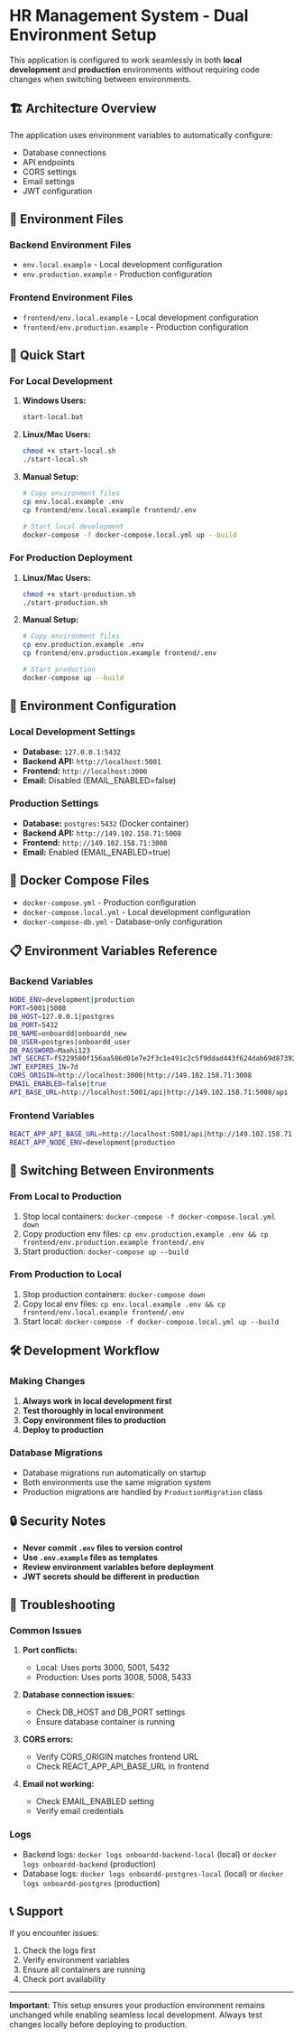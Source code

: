 # HR Management System - Dual Environment Setup

This application is configured to work seamlessly in both **local development** and **production** environments without requiring code changes when switching between environments.

## 🏗️ Architecture Overview

The application uses environment variables to automatically configure:
- Database connections
- API endpoints
- CORS settings
- Email settings
- JWT configuration

## 📁 Environment Files

### Backend Environment Files
- `env.local.example` - Local development configuration
- `env.production.example` - Production configuration

### Frontend Environment Files
- `frontend/env.local.example` - Local development configuration
- `frontend/env.production.example` - Production configuration

## 🚀 Quick Start

### For Local Development

1. **Windows Users:**
   ```bash
   start-local.bat
   ```

2. **Linux/Mac Users:**
   ```bash
   chmod +x start-local.sh
   ./start-local.sh
   ```

3. **Manual Setup:**
   ```bash
   # Copy environment files
   cp env.local.example .env
   cp frontend/env.local.example frontend/.env
   
   # Start local development
   docker-compose -f docker-compose.local.yml up --build
   ```

### For Production Deployment

1. **Linux/Mac Users:**
   ```bash
   chmod +x start-production.sh
   ./start-production.sh
   ```

2. **Manual Setup:**
   ```bash
   # Copy environment files
   cp env.production.example .env
   cp frontend/env.production.example frontend/.env
   
   # Start production
   docker-compose up --build
   ```

## 🔧 Environment Configuration

### Local Development Settings
- **Database:** `127.0.0.1:5432`
- **Backend API:** `http://localhost:5001`
- **Frontend:** `http://localhost:3000`
- **Email:** Disabled (EMAIL_ENABLED=false)

### Production Settings
- **Database:** `postgres:5432` (Docker container)
- **Backend API:** `http://149.102.158.71:5008`
- **Frontend:** `http://149.102.158.71:3008`
- **Email:** Enabled (EMAIL_ENABLED=true)

## 🐳 Docker Compose Files

- `docker-compose.yml` - Production configuration
- `docker-compose.local.yml` - Local development configuration
- `docker-compose-db.yml` - Database-only configuration

## 📋 Environment Variables Reference

### Backend Variables
```bash
NODE_ENV=development|production
PORT=5001|5008
DB_HOST=127.0.0.1|postgres
DB_PORT=5432
DB_NAME=onboardd|onboardd_new
DB_USER=postgres|onboardd_user
DB_PASSWORD=Maahi123
JWT_SECRET=f5229580f156aa586d01e7e2f3c1e491c2c5f9ddad443f624dab69d873928e8d
JWT_EXPIRES_IN=7d
CORS_ORIGIN=http://localhost:3000|http://149.102.158.71:3008
EMAIL_ENABLED=false|true
API_BASE_URL=http://localhost:5001/api|http://149.102.158.71:5008/api
```

### Frontend Variables
```bash
REACT_APP_API_BASE_URL=http://localhost:5001/api|http://149.102.158.71:5008/api
REACT_APP_NODE_ENV=development|production
```

## 🔄 Switching Between Environments

### From Local to Production
1. Stop local containers: `docker-compose -f docker-compose.local.yml down`
2. Copy production env files: `cp env.production.example .env && cp frontend/env.production.example frontend/.env`
3. Start production: `docker-compose up --build`

### From Production to Local
1. Stop production containers: `docker-compose down`
2. Copy local env files: `cp env.local.example .env && cp frontend/env.local.example frontend/.env`
3. Start local: `docker-compose -f docker-compose.local.yml up --build`

## 🛠️ Development Workflow

### Making Changes
1. **Always work in local development first**
2. **Test thoroughly in local environment**
3. **Copy environment files to production**
4. **Deploy to production**

### Database Migrations
- Database migrations run automatically on startup
- Both environments use the same migration system
- Production migrations are handled by `ProductionMigration` class

## 🔒 Security Notes

- **Never commit `.env` files to version control**
- **Use `.env.example` files as templates**
- **Review environment variables before deployment**
- **JWT secrets should be different in production**

## 🐛 Troubleshooting

### Common Issues

1. **Port conflicts:**
   - Local: Uses ports 3000, 5001, 5432
   - Production: Uses ports 3008, 5008, 5433

2. **Database connection issues:**
   - Check DB_HOST and DB_PORT settings
   - Ensure database container is running

3. **CORS errors:**
   - Verify CORS_ORIGIN matches frontend URL
   - Check REACT_APP_API_BASE_URL in frontend

4. **Email not working:**
   - Check EMAIL_ENABLED setting
   - Verify email credentials

### Logs
- Backend logs: `docker logs onboardd-backend-local` (local) or `docker logs onboardd-backend` (production)
- Database logs: `docker logs onboardd-postgres-local` (local) or `docker logs onboardd-postgres` (production)

## 📞 Support

If you encounter issues:
1. Check the logs first
2. Verify environment variables
3. Ensure all containers are running
4. Check port availability

---

**Important:** This setup ensures your production environment remains unchanged while enabling seamless local development. Always test changes locally before deploying to production.
